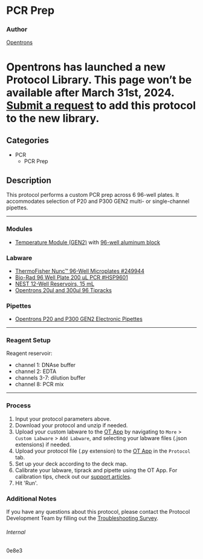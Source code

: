 # PCR Prep

### Author
[Opentrons](https://opentrons.com/)


# Opentrons has launched a new Protocol Library. This page won’t be available after March 31st, 2024. [Submit a request](https://docs.google.com/forms/d/e/1FAIpQLSdYYp9QCKow4nn0KlCVsMS3HX0eJ0N9O7-erajKvcpT0lWbSg/viewform) to add this protocol to the new library.

## Categories
* PCR
	* PCR Prep

## Description
This protocol performs a custom PCR prep across 6 96-well plates. It accommodates selection of P20 and P300 GEN2 multi- or single-channel pipettes.

---

### Modules
* [Temperature Module (GEN2)](https://shop.opentrons.com/collections/hardware-modules/products/tempdeck) with [96-well aluminum block](https://shop.opentrons.com/collections/hardware-modules/products/aluminum-block-set)

### Labware
* [ThermoFisher Nunc™ 96-Well Microplates #249944](https://www.thermofisher.com/order/catalog/product/249943#/249943)
* [Bio-Rad 96 Well Plate 200 µL PCR #HSP9601](https://www.bio-rad.com/en-us/sku/hsp9601-hard-shell-96-well-pcr-plates-low-profile-thin-wall-skirted-white-clear?ID=hsp9601)
* [NEST 12-Well Reservoirs, 15 mL](https://shop.opentrons.com/collections/verified-labware/products/nest-12-well-reservoir-15-ml)
* [Opentrons 20µl and 300µl 96 Tipracks](https://shop.opentrons.com/collections/opentrons-tips)

### Pipettes
* [Opentrons P20 and P300 GEN2 Electronic Pipettes](https://shop.opentrons.com/collections/ot-2-pipettes)

---

### Reagent Setup
Reagent reservoir:  
* channel 1: DNAse buffer
* channel 2: EDTA
* channels 3-7: dilution buffer
* channel 8: PCR mix

---

### Process
1. Input your protocol parameters above.
2. Download your protocol and unzip if needed.
3. Upload your custom labware to the [OT App](https://opentrons.com/ot-app) by navigating to `More` > `Custom Labware` > `Add Labware`, and selecting your labware files (.json extensions) if needed.
4. Upload your protocol file (.py extension) to the [OT App](https://opentrons.com/ot-app) in the `Protocol` tab.
5. Set up your deck according to the deck map.
6. Calibrate your labware, tiprack and pipette using the OT App. For calibration tips, check out our [support articles](https://support.opentrons.com/en/collections/1559720-guide-for-getting-started-with-the-ot-2).
7. Hit 'Run'.

### Additional Notes
If you have any questions about this protocol, please contact the Protocol Development Team by filling out the [Troubleshooting Survey](https://protocol-troubleshooting.paperform.co/).

###### Internal
0e8e3
